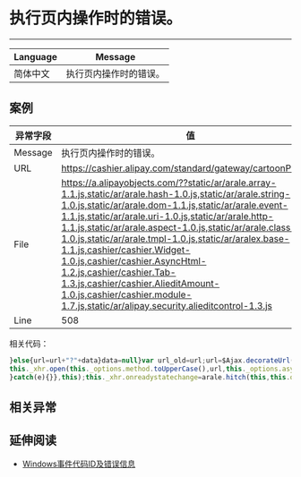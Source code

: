 
# 执行页内操作时的错误。

----

| Language | Message                |
|----------|------------------------|
| 简体中文 | 执行页内操作时的错误。 |

## 案例

| 异常字段 | 值                                                                                                                                                                                                                                                                                                                                                                                                                                                                                                                                                                   |
|----------|----------------------------------------------------------------------------------------------------------------------------------------------------------------------------------------------------------------------------------------------------------------------------------------------------------------------------------------------------------------------------------------------------------------------------------------------------------------------------------------------------------------------------------------------------------------------|
| Message  | 执行页内操作时的错误。                                                                                                                                                                                                                                                                                                                                                                                                                                                                                                                                               |
| URL      | https://cashier.alipay.com/standard/gateway/cartoonPay.htm                                                                                                                                                                                                                                                                                                                                                                                                                                                                                                           |
| File     | https://a.alipayobjects.com/??static/ar/arale.array-1.1.js,static/ar/arale.hash-1.0.js,static/ar/arale.string-1.0.js,static/ar/arale.dom-1.1.js,static/ar/arale.event-1.1.js,static/ar/arale.uri-1.0.js,static/ar/arale.http-1.1.js,static/ar/arale.aspect-1.0.js,static/ar/arale.class-1.0.js,static/ar/arale.tmpl-1.0.js,static/ar/aralex.base-1.1.js,cashier/cashier.Widget-1.0.js,cashier/cashier.AsyncHtml-1.2.js,cashier/cashier.Tab-1.3.js,cashier/cashier.AlieditAmount-1.0.js,cashier/cashier.module-1.7.js,static/ar/alipay.security.alieditcontrol-1.3.js |
| Line     | 508                                                                                                                                                                                                                                                                                                                                                                                                                                                                                                                                                                  |

相关代码：

<!-- start-line=507; -->
```javascript
}else{url=url+"?"+data}data=null}var url_old=url;url=$Ajax.decorateUrl(url);url=url?url:url_old;
this._xhr.open(this._options.method.toUpperCase(),url,this._options.async);$H(this._options.headers).each(function(key,value){try{this._xhr.setRequestHeader(key,value)
}catch(e){}},this);this._xhr.onreadystatechange=arale.hitch(this,this.onStateChange);
```

## 相关异常


## 延伸阅读

* [Windows事件代码ID及错误信息](./windows-event-code-id-and-error-message.md)
